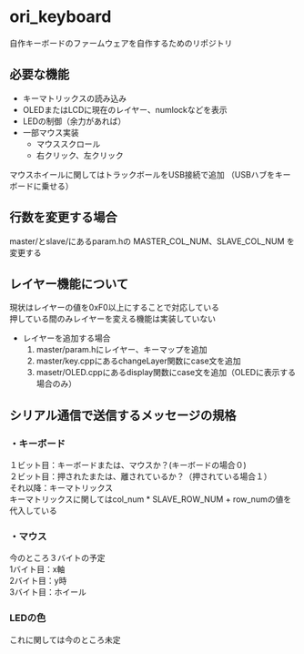 # ori_keyboard
自作キーボードのファームウェアを自作するためのリポジトリ

## 必要な機能
- キーマトリックスの読み込み  
- OLEDまたはLCDに現在のレイヤー、numlockなどを表示
- LEDの制御（余力があれば）
- 一部マウス実装  
    - マウススクロール
    - 右クリック、左クリック  

マウスホイールに関してはトラックボールをUSB接続で追加
（USBハブをキーボードに乗せる）

## 行数を変更する場合
master/とslave/にあるparam.hの
MASTER_COL_NUM、SLAVE_COL_NUM
を変更する

## レイヤー機能について
現状はレイヤーの値を0xF0以上にすることで対応している  
押している間のみレイヤーを変える機能は実装していない
- レイヤーを追加する場合  
    1. master/param.hにレイヤー、キーマップを追加
    2. master/key.cppにあるchangeLayer関数にcase文を追加
    3. masetr/OLED.cppにあるdisplay関数にcase文を追加（OLEDに表示する場合のみ）

## シリアル通信で送信するメッセージの規格
### ・キーボード  
１ビット目：キーボードまたは、マウスか？(キーボードの場合０)  
２ビット目：押されたまたは、離されているか？（押されている場合１）  
それ以降：キーマトリックス  
キーマトリックスに関してはcol_num * SLAVE_ROW_NUM + row_numの値を代入している

### ・マウス
今のところ３バイトの予定  
1バイト目：x軸  
2バイト目：y時  
3バイト目：ホイール  

### LEDの色
これに関しては今のところ未定

